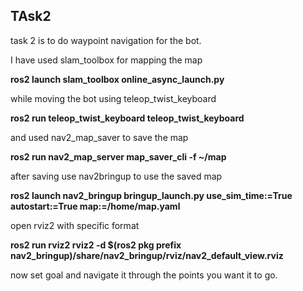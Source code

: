 ## TAsk2 
task 2 is to do waypoint navigation for the bot. 

I have used slam_toolbox for mapping the map

__ros2 launch slam_toolbox online_async_launch.py__

while moving the bot using teleop_twist_keyboard

__ros2 run teleop_twist_keyboard teleop_twist_keyboard__

and used nav2_map_saver to save the map 

__ros2 run nav2_map_server map_saver_cli -f ~/map__

after saving use nav2bringup to use the saved map

__ros2 launch nav2_bringup bringup_launch.py use_sim_time:=True autostart:=True map:=/home/map.yaml__

open rviz2 with specific format

__ros2 run rviz2 rviz2 -d $(ros2 pkg prefix nav2_bringup)/share/nav2_bringup/rviz/nav2_default_view.rviz__

now set goal and navigate it through the points you want it to go.
